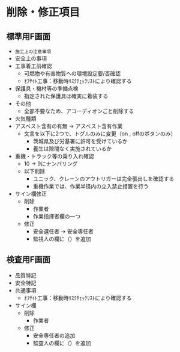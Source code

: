 # 削除・修正項目
## 標準用F画面
- `施工上の注意事項`
- 安全上の事項
- 工事着工前確認
	- 可燃物や有害物質への環境設定要/否確認
	- ｵﾌｻｲﾄ工事：移動時ﾘｽｸﾁｪｯｸﾘｽﾄにより確認する
- 保護具・機材等の準備点検
	- 指定された保護具は確実に着装する
- その他
	- 全部不要なため、アコーディオンごと削除する
- 火気種類
- アスベスト含有の有無 → アスベスト含有作業
	- 文言を以下に2つで、トグルのみに変更（on , offのボタンのみ）
		- 茨城県及び労基署に許可を受けているか
		- 養生は隙間なく実施されているか
- 重機・トラック等の乗り入れ確認
	- 10 → 9にナンバリング
	- 以下削除
		- ユニック、クレーンのアウトリガーは完全張出しを確認する
		- 重機作業では、作業半径内の立入禁止措置を行う
- サイン欄修正
	- 削除
		- 作業者
		- 作業指揮者欄の一つ
	- 修正
		- 安全選任者 → 安全専任者
		- 監視人の欄に（）を追加
## 検査用F画面
- 品質特記
- 安全特記
- 共通事項
	- ｵﾌｻｲﾄ工事：移動時ﾘｽｸﾁｪｯｸﾘｽﾄにより確認する
- サイン欄
	- 削除
		- 作業者
	- 修正
		- 安全専任者の追加
		- 監査人の欄に（）を追加